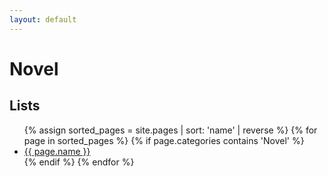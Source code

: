 ```yaml
---
layout: default
---
```


# Novel

## Lists
<ul>
{% assign sorted_pages = site.pages | sort: 'name' | reverse %}
{% for page in sorted_pages %}
  {% if page.categories contains 'Novel' %}
    <li>
      <a href="{{ page.url | relative_url }}">{{ page.name }}</a>
    </li>
  {% endif %}
{% endfor %}
</ul>